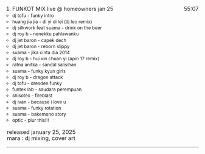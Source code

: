 <div class = tracklist>

1. FUNKOT MIX live @ homeowners jan 25 <span class = spec>55:07</span>
    - dj tofu - funky intro
    - huang jia jia - di yi di lei (dj leo remix)
    - dj silkwork feat suama - drink on the beer
    - dj roy b - nenekku pahlawanku
    - dj jet baron - capek dech
    - dj jet baron - reborn slippy
    - suama - jika cinta dia 2014
    - dj roy b - hui xin chuan yi (apin 17 remix)
    - ratna anitka - sandal salisihan
    - suama - funky kyun girls
    - dj roy b - dragon attack
    - dj tofu - dresden funky
    - funtek lab - saudara perempuan
    - shisotex - fireblast
    - dj ivan - because i love u
    - suama - funky rotation
    - suama - bakemono story
    - optic - plur this!!!

</div>

<div class = details>
released january 25, 2025
<br>
    <div class = credits>
        mara : dj mixing, cover art
    </div>
</div>

<div class = mdbody>
This is a sample markdown document containing a few things that i want to test out. for instance, i would probably like to have a paragraph or so here about the album or release... the things that i liked about it, retroactive views, ideas i had at the time. things like that. possibly also the emotional framework of the album, what it meant to me, etc.
</div>

<style>
    .mdbody {
        display: none;
        padding-top: 1em;
        border-bottom: 1px black dotted;
    }

    .details {
        padding-bottom: 1em;
        font-size: 11pt;
        text-indent: 0px;   
        border-bottom: 1px black dotted;
    }

    .credits {
        line-height: 1;
        font-size: 11pt;
    }

    .spec {
        font-size: 11pt;
        /* font-style: italic; */
        float:right;
    }

    .tracklist {
        /* border-bottom: 1px black dotted; */

    }
    .tracklist ol {
        padding-left: 1em;
        list-style: my-decimal;
        list-style-position: outside;
    }

    .tracklist ul {
        text-indent: 0px;
    }

    .tracklist li {
        line-height: 1.35;
    }

    @media (max-width: 1000px) {
        ul {
            padding-left: 0px;
            font-size: 9pt;
            text-indent: 0px;
        }
    }
</style>